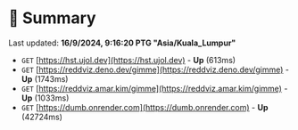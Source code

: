 # 📖 Summary
Last updated: **16/9/2024, 9:16:20 PTG "Asia/Kuala_Lumpur"**

- `GET` [https://hst.ujol.dev](https://hst.ujol.dev) - **Up** (613ms)
- `GET` [https://reddviz.deno.dev/gimme](https://reddviz.deno.dev/gimme) - **Up** (1743ms)
- `GET` [https://reddviz.amar.kim/gimme](https://reddviz.amar.kim/gimme) - **Up** (1033ms)
- `GET` [https://dumb.onrender.com](https://dumb.onrender.com) - **Up** (42724ms)
